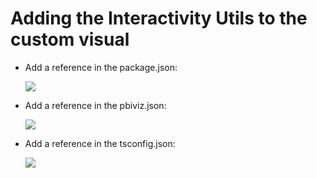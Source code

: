 # Adding the Interactivity Utils to the custom visual

- Add a reference in the package.json:

  ![](/doc/images/interactivity-utils-in-package.json.PNG)

- Add a reference in the pbiviz.json:

  ![](/doc/images/interactivity-utils-in-pbiviz.json.PNG)

- Add a reference in the tsconfig.json:

  ![](/doc/images/interactivity-utils-in-tsconfig.json.PNG)
